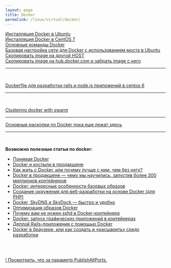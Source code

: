 ```yaml
---
layout: page
title: Docker
permalink: /linux/virtual/docker/
---
```



[Инсталляция Docker в Ubuntu](/linux/virtual/docker/basics/installing-docker-on-ubuntu/)  
[Инсталляция Docker в CentOS 7](/linux/virtual/docker/basics/installing-docker-on-centos/)  
[Основные команды Docker](/linux/virtual/docker/basics/basic-commands/)  
[Базовая настройка сети для Docker с использованием моста в Ubuntu](/linux/virtual/docker/networking/ubuntu-bridge/)  
[Скопировать image на другой HOST](/linux/virtual/docker/basics/copying-images-to-other-hosts/)  
[Скопировать image на hub.docker.com и забрать image с него](/linux/virtual/docker/basics/push-and-pull-docker-image-to-hub/)  

___

<br/>

[Dockerfile для разработки rails и node.js приложений в centos 6](/linux/virtual/docker/dockerfile/)  

___

<br/>

[Clustering docker with swarm](/linux/virtual/docker/clustering/ubuntu/)  

___

[Основные раскопки по Docker пока еще лежат здесь](http://pre.sysadm.ru/linux/virtual/docker/)  

___

<br/>

**Возможно полезные статьи по docker:**


<ul>

<li><a href="http://habrahabr.ru/post/253877/">Понимая Docker</li>
<li><a href="http://habrahabr.ru/post/253999/">Docker и костыли в продакшене</li>
<li><a href="http://habrahabr.ru/post/250469/">Как жить с Docker, или почему лучше с ним, чем без него?</li>
<li><a href="http://habrahabr.ru/post/247969/">Docker в продакшене — чему мы научились, запустив более 300 миллионов контейнеров</li>
<li><a href="http://habrahabr.ru/post/247903/">Docker: интересные особенности базовых образов</li>


<li><a href="http://habrahabr.ru/post/247547/">Создание окружения для веб-разработки на основе Docker (для PHP)</li>
<li><a href="http://habrahabr.ru/post/246933/">Docker, SkyDNS и SkyDock — быстро и удобно</li>
<li><a href="http://habrahabr.ru/post/234829/">Оптимизация образов Docker</a></li>
<li><a href="http://habrahabr.ru/company/infopulse/blog/237737/">Почему вам не нужен sshd в Docker-контейнере</a></li>
<li><a href="http://habrahabr.ru/post/240509/">Docker: запуск графических приложений в контейнерах</li>
<li><a href="http://habrahabr.ru/post/238069/">Деплой Rails-приложения с помощью Docker</li>
<li><a href="http://habrahabr.ru/post/243953/">Docker в браузере, или как создать и «расшарить» среду разработки</li>
</ul>


<br/><br/>

! Посмотреть, что за параметр PublishAllPorts.  
